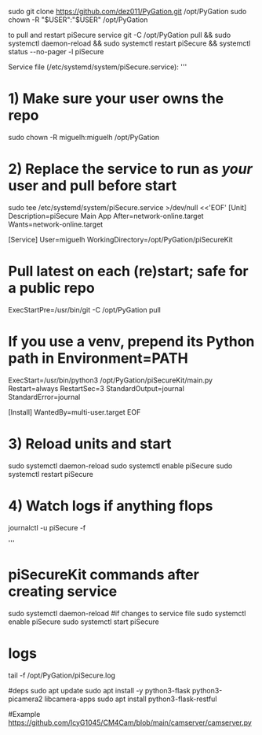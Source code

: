 sudo git clone https://github.com/dez011/PyGation.git /opt/PyGation
sudo chown -R "$USER":"$USER" /opt/PyGation


to pull and restart piSecure service
git -C /opt/PyGation pull && sudo systemctl daemon-reload && sudo systemctl restart piSecure && systemctl status --no-pager -l piSecure

Service file (/etc/systemd/system/piSecure.service):
'''
# 1) Make sure your user owns the repo
sudo chown -R miguelh:miguelh /opt/PyGation

# 2) Replace the service to run as *your* user and pull before start
sudo tee /etc/systemd/system/piSecure.service >/dev/null <<'EOF'
[Unit]
Description=piSecure Main App
After=network-online.target
Wants=network-online.target

[Service]
User=miguelh
WorkingDirectory=/opt/PyGation/piSecureKit
# Pull latest on each (re)start; safe for a public repo
ExecStartPre=/usr/bin/git -C /opt/PyGation pull
# If you use a venv, prepend its Python path in Environment=PATH
ExecStart=/usr/bin/python3 /opt/PyGation/piSecureKit/main.py
Restart=always
RestartSec=3
StandardOutput=journal
StandardError=journal

[Install]
WantedBy=multi-user.target
EOF

# 3) Reload units and start
sudo systemctl daemon-reload
sudo systemctl enable piSecure
sudo systemctl restart piSecure

# 4) Watch logs if anything flops
journalctl -u piSecure -f

'''

# piSecureKit commands after creating service
sudo systemctl daemon-reload #if changes to service file
sudo systemctl enable piSecure
sudo systemctl start piSecure


# logs
tail -f /opt/PyGation/piSecure.log


#deps
sudo apt update
sudo apt install -y python3-flask python3-picamera2 libcamera-apps
sudo apt install python3-flask-restful

#Example https://github.com/IcyG1045/CM4Cam/blob/main/camserver/camserver.py
